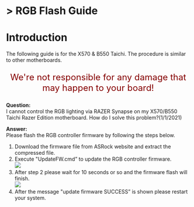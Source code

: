 # > RGB Flash Guide

# Introduction

The following guide is for the X570 & B550 Taichi. The procedure is similar to other motherboards. 
<p style="color:#840000;text-align:center;font-size:x-large">We're not responsible for any damage that may happen to your board!</p>

**Question:**  
I cannot control the RGB lighting via RAZER Synapse on my X570/B550 Taichi Razer Edition motherboard. How do I solve this problem?(1/1/2021)

**Answer:**  
Please flash the RGB controller firmware by following the steps below.

1. Download the firmware file from ASRock website and extract the compressed file.    
2. Execute "UpdateFW.cmd” to update the RGB controller firmware.  
![](/ASRockWiki/assets/img/includes/wiki/rgbflash0.jpg)  
3. After step 2 please wait for 10 seconds or so and the firmware flash will finish.  
![](/ASRockWiki/assets/img/includes/wiki/rgbflash1.jpg)  
4. After the message "update firmware SUCCESS” is shown please restart your system.